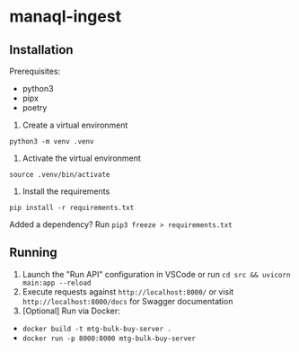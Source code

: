 # manaql-ingest

## Installation

Prerequisites:
- python3
- pipx
- poetry

1. Create a virtual environment

`python3 -m venv .venv`

1. Activate the virtual environment

`source .venv/bin/activate`

1. Install the requirements

`pip install -r requirements.txt`

Added a dependency?
Run `pip3 freeze > requirements.txt`

## Running

1. Launch the "Run API" configuration in VSCode or run `cd src && uvicorn main:app --reload`
2. Execute requests against `http://localhost:8000/` or visit `http://localhost:8000/docs` for Swagger documentation
3. [Optional] Run via Docker:
- `docker build -t mtg-bulk-buy-server .`
- `docker run -p 8000:8000 mtg-bulk-buy-server`
